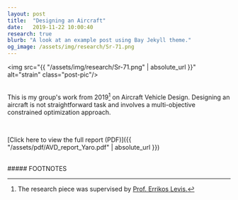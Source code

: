 ```yaml
---
layout: post
title:  "Designing an Aircraft"
date:   2019-11-22 10:00:40
research: true
blurb: "A look at an example post using Bay Jekyll theme."
og_image: /assets/img/research/Sr-71.png
---
```


<img src="{{ "/assets/img/research/Sr-71.png" | absolute_url }}" alt="strain" class="post-pic"/>
<br />
<br />

This is my group's work from 2019[^1] on Aircraft Vehicle Design. Designing an aircraft is not straightforward task and involves a multi-objective constrained optimization approach. 

<br />

[Click here to view the full report (PDF)]({{ "/assets/pdf/AVD_report_Yaro.pdf" | absolute_url }})

<br />
##### FOOTNOTES

[^1]: The research piece was supervised by <a href="https://profiles.imperial.ac.uk/errikos.levis03"> Prof. Errikos Levis.</a>
